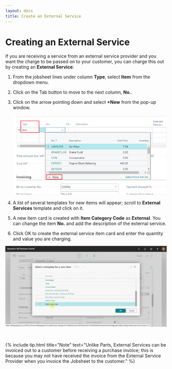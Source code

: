 ```yaml
---
layout: docs
title: Create an External Service
---
```


# Creating an External Service

If you are receiving a service from an external service provider and you want the charge to be passed on to your customer, you can charge this out by creating an **External Service**:

1. From the jobsheet lines under column **Type**, select **Item** from the dropdown menu.
2. Click on the Tab button to move to the next column, **No.**. 
3. Click on the arrow pointing down and select **+New** from the pop-up window.

   ![](media/garagehive-external-services1.png)

4. A list of several templates for new items will appear; scroll to **External Services** template and click on it. 
5. A new item card is created with **Item Category Code** as **External**. You can change the item **No.** and add the description of the external service. 
6. Click OK to create the external service item card and enter the quantity and value you are charging.

![](media/garagehive-external-services2.gif)

<br>

{% include tip.html title="Note" text="Unlike Parts, External Services can be invoiced out to a customer before receiving a purchase invoice; this is because you may not have received the invoice from the External Service Provider when you invoice the Jobsheet to the customer." %}
